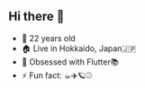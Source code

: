 ## Hi there 👋

- 🕺 22 years old
- 🏠 Live in Hokkaido, Japan🇯🇵
- 🌱 Obsessed with Flutter📚
- ⚡ Fun fact: ☕︎✈️🪐⚾️

